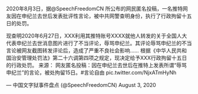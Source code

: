 2020年8月3日，据@SpeechFreedomCN 所公布的网民匿名投稿，一名推特网友因在申纪兰去世后发表批评性言论，被中共网警查明身份，执行了行政拘留十五日的处罚。

现查明2020年6月27日，XXX利用其推特账号XXXX就他人转发的关于全国人大代表申纪兰去世消息图片进行了不当评论，辱骂申纪兰。其评论辱骂申纪兰的不当言论被网友截图转发评论后，造成了严重不良社会影响&#8230;&#8230; 根据《中华人民共和国治安管理处罚法》第二十六调第四项之规定，现决定给予XXX行政拘留十五日的行政处罚。 来源： 网友匿名投稿：因在申纪兰去世后在推特上发表所谓“辱骂申纪兰”的言论，被处拘留15日。#言论自由 pic.twitter.com/NjxATmHyNh

&mdash; 中国文字狱事件盘点 (@SpeechFreedomCN) August 3, 2020 
